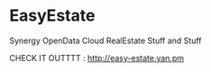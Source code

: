 # EasyEstate
Synergy OpenData Cloud RealEstate Stuff and Stuff


CHECK IT OUTTTT :  http://easy-estate.yan.pm 

